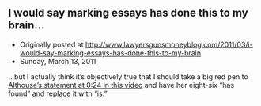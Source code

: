 ## I would say marking essays has done this to my brain…

 * Originally posted at http://www.lawyersgunsmoneyblog.com/2011/03/i-would-say-marking-essays-has-done-this-to-my-brain
 * Sunday, March 13, 2011

…but I actually think it’s objectively true that I should take a big red pen to [Althouse’s statement at 0:24 in this video](http://althouse.blogspot.com/2011/03/meade-climbs-up-on-monument-to-civil.html) and have her eight-six “has found” and replace it with “is.”